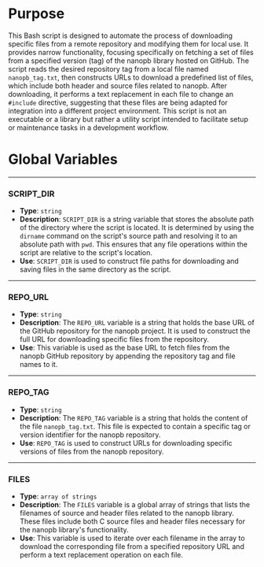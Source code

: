 # Purpose
This Bash script is designed to automate the process of downloading specific files from a remote repository and modifying them for local use. It provides narrow functionality, focusing specifically on fetching a set of files from a specified version (tag) of the nanopb library hosted on GitHub. The script reads the desired repository tag from a local file named `nanopb_tag.txt`, then constructs URLs to download a predefined list of files, which include both header and source files related to nanopb. After downloading, it performs a text replacement in each file to change an `#include` directive, suggesting that these files are being adapted for integration into a different project environment. This script is not an executable or a library but rather a utility script intended to facilitate setup or maintenance tasks in a development workflow.
# Global Variables

---
### SCRIPT\_DIR
- **Type**: `string`
- **Description**: `SCRIPT_DIR` is a string variable that stores the absolute path of the directory where the script is located. It is determined by using the `dirname` command on the script's source path and resolving it to an absolute path with `pwd`. This ensures that any file operations within the script are relative to the script's location.
- **Use**: `SCRIPT_DIR` is used to construct file paths for downloading and saving files in the same directory as the script.


---
### REPO\_URL
- **Type**: `string`
- **Description**: The `REPO_URL` variable is a string that holds the base URL of the GitHub repository for the nanopb project. It is used to construct the full URL for downloading specific files from the repository.
- **Use**: This variable is used as the base URL to fetch files from the nanopb GitHub repository by appending the repository tag and file names to it.


---
### REPO\_TAG
- **Type**: `string`
- **Description**: The `REPO_TAG` variable is a string that holds the content of the file `nanopb_tag.txt`. This file is expected to contain a specific tag or version identifier for the nanopb repository.
- **Use**: `REPO_TAG` is used to construct URLs for downloading specific versions of files from the nanopb repository.


---
### FILES
- **Type**: `array of strings`
- **Description**: The `FILES` variable is a global array of strings that lists the filenames of source and header files related to the nanopb library. These files include both C source files and header files necessary for the nanopb library's functionality.
- **Use**: This variable is used to iterate over each filename in the array to download the corresponding file from a specified repository URL and perform a text replacement operation on each file.



